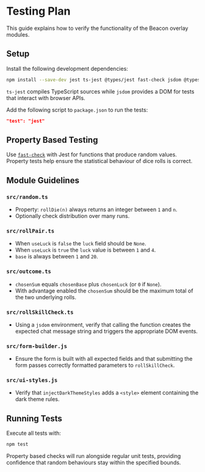 # Testing Plan

This guide explains how to verify the functionality of the Beacon overlay modules.

## Setup

Install the following development dependencies:

```bash
npm install --save-dev jest ts-jest @types/jest fast-check jsdom @types/jsdom
```

`ts-jest` compiles TypeScript sources while `jsdom` provides a DOM for tests that
interact with browser APIs.

Add the following script to `package.json` to run the tests:

```json
"test": "jest"
```

## Property Based Testing

Use [`fast-check`](https://github.com/dubzzz/fast-check) with Jest for functions
that produce random values. Property tests help ensure the statistical behaviour
of dice rolls is correct.

## Module Guidelines

### `src/random.ts`
- Property: `rollDie(n)` always returns an integer between `1` and `n`.
- Optionally check distribution over many runs.

### `src/rollPair.ts`
- When `useLuck` is `false` the `luck` field should be `None`.
- When `useLuck` is `true` the `luck` value is between `1` and `4`.
- `base` is always between `1` and `20`.

### `src/outcome.ts`
- `chosenSum` equals `chosenBase` plus `chosenLuck` (or `0` if `None`).
- With advantage enabled the `chosenSum` should be the maximum total of the two
  underlying rolls.

### `src/rollSkillCheck.ts`
- Using a `jsdom` environment, verify that calling the function creates the
  expected chat message string and triggers the appropriate DOM events.

### `src/form-builder.js`
- Ensure the form is built with all expected fields and that submitting the form
  passes correctly formatted parameters to `rollSkillCheck`.

### `src/ui-styles.js`
- Verify that `injectDarkThemeStyles` adds a `<style>` element containing the
  dark theme rules.

## Running Tests

Execute all tests with:

```bash
npm test
```

Property based checks will run alongside regular unit tests, providing confidence
that random behaviours stay within the specified bounds.

